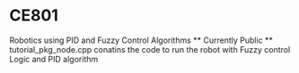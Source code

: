 # CE801
Robotics using PID and Fuzzy Control Algorithms
** Currently Public **
tutorial_pkg_node.cpp conatins the code to run the robot with Fuzzy control Logic and PID algorithm
